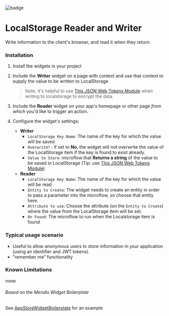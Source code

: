 ![badge](https://img.shields.io/badge/mendix-6.10.3-green.svg)

# LocalStorage Reader and Writer

Write information to the client's browser, and read it when they return.

### Installation

1. Install the widgets in your project
2. Include the **Writer** widget on a page with context and use that context to supply the value to be written to LocalStorage 
    > Note, it's helpful to use [This JSON Web Tokens Module](https://appstore.home.mendix.com/link/app/38385/FlowFabric-BV/JSON-Web-Tokens) when writing to localstorage to encrypt the data.
    
3. Include the **Reader** widget on your app's homepage or other page _from which_ you'd like to trigger an action.
4. Configure the widget's settings:
    - **Writer**
        + `LocalStorage Key Name`: The name of the key for which the value will be saved
        + `Overwrite?` : if set to **No**, the widget will not overwrite the value of the LocalStorage item if the key is found to exist already.
        + `Value to Store`: microflow that **Returns a string** of the value to be saved in LocalStorage (Tip: use [This JSON Web Tokens Module](https://appstore.home.mendix.com/link/app/38385/FlowFabric-BV/JSON-Web-Tokens))
    - **Reader**
        + `LocalStorage Key Name`: The name of the key for which the value will be read
        + `Entity to Create`: The widget needs to create an entity in order to pass a parameter into the microflow, so choose that entity here.
        + `Attribute to use`: Choose the attribute (on the `Entity to Create`) where the value from the LocalStorage item will be set.
        + `On Found`: The microflow to run when the Localstorage item is found 

### Typical usage scenario

- Useful to allow anonymous users to store information in your application (using an identifier and JWT tokens). 
- "remember me" functionality

### Known Limitations

none

###### Based on the Mendix Widget Boilerplate

See [AppStoreWidgetBoilerplate](https://github.com/mendix/AppStoreWidgetBoilerplate/) for an example